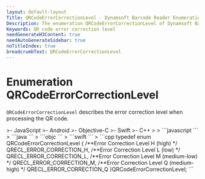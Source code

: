 ```yaml
---
layout: default-layout
Title: QRCodeErrorCorrectionLevel - Dynamsoft Barcode Reader Enumerations
Description: The enumeration QRCodeErrorCorrectionLevel of Dynamsoft Barcode Reader describes the error correction level when processing the QR code.
Keywords: QR code error correction level
needGenerateH3Content: true
needAutoGenerateSidebar: true
noTitleIndex: true
breadcrumbText: QRCodeErrorCorrectionLevel
---
```


# Enumeration QRCodeErrorCorrectionLevel

`QRCodeErrorCorrectionLevel` describes the error correction level when processing the QR code.

<div class="sample-code-prefix template2"></div>
   >- JavaScript
   >- Android
   >- Objective-C
   >- Swift
   >- C++
   >
>
```javascript
```
>
```java
```
>
```objc
```
>
```swift
```
>
```cpp
typedef enum QRCodeErrorCorrectionLevel
{
   /**Error Correction Level H (high) */
   QRECL_ERROR_CORRECTION_H,
   /**Error Correction Level L (low) */
   QRECL_ERROR_CORRECTION_L,
   /**Error Correction Level M (medium-low) */
   QRECL_ERROR_CORRECTION_M,
   /**Error Correction Level Q (medium-high) */
   QRECL_ERROR_CORRECTION_Q
}QRCodeErrorCorrectionLevel;
```
